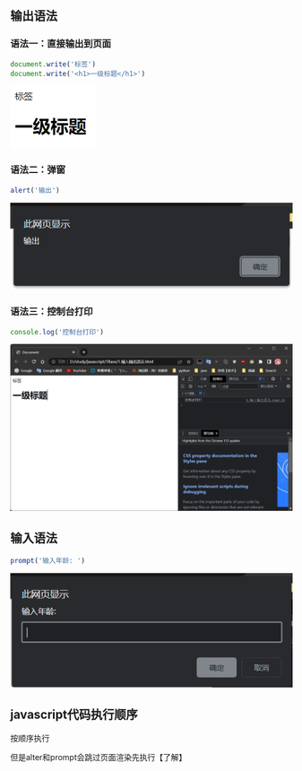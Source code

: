 ## 输出语法

### 语法一：直接输出到页面

```javascript
document.write('标签')
document.write('<h1>一级标题</h1>')
```

 ![image-20230503030602104](image/2.%E8%BE%93%E5%85%A5%E8%BE%93%E5%87%BA/image-20230503030602104.png)



### 语法二：弹窗

```javascript
alert('输出')
```

 ![image-20230503030810830](image/2.%E8%BE%93%E5%85%A5%E8%BE%93%E5%87%BA/image-20230503030810830.png)



### 语法三：控制台打印

```javascript
console.log('控制台打印')
```

![image-20230503030933652](image/2.%E8%BE%93%E5%85%A5%E8%BE%93%E5%87%BA/image-20230503030933652.png)



## 输入语法

```javascript
prompt('输入年龄: ')
```

 ![image-20230503031115841](image/2.%E8%BE%93%E5%85%A5%E8%BE%93%E5%87%BA/image-20230503031115841.png)



## javascript代码执行顺序

按顺序执行

但是alter和prompt会跳过页面渲染先执行【了解】